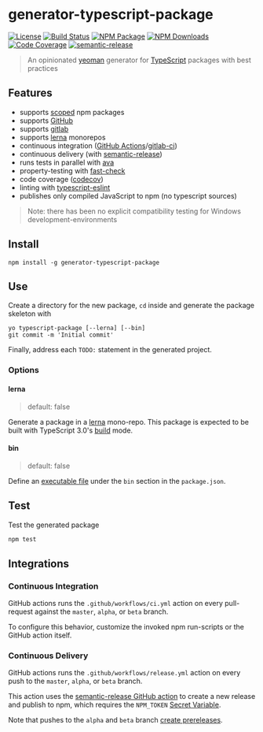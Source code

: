 # generator-typescript-package
[![License]](https://opensource.org/licenses/ISC)
[![Build Status]](https://github.com/EricCrosson/generator-typescript-package/actions/workflows/ci.yml)
[![NPM Package]](https://npmjs.org/package/generator-typescript-package)
[![NPM Downloads]](https://www.npmjs.com/package/generator-typescript-package)
[![Code Coverage]](https://codecov.io/gh/ericcrosson/generator-typescript-package)
[![semantic-release]](https://github.com/semantic-release/semantic-release)

[License]: https://img.shields.io/badge/License-ISC-blue.svg
[Build Status]: https://github.com/ericcrosson/generator-typescript-package/actions/workflows/ci.yml/badge.svg
[NPM Package]: https://img.shields.io/npm/v/generator-typescript-package.svg
[NPM Downloads]: https://img.shields.io/npm/dt/generator-typescript-package.svg
[Code Coverage]: https://codecov.io/gh/ericcrosson/generator-typescript-package/branch/master/graph/badge.svg
[semantic-release]: https://img.shields.io/badge/%20%20%F0%9F%93%A6%F0%9F%9A%80-semantic--release-e10079.svg

> An opinionated [yeoman] generator for [TypeScript] packages with best practices

[yeoman]: https://github.com/yeoman
[TypeScript]: https://www.typescriptlang.org

## Features

- supports [scoped] npm packages
- supports [GitHub]
- supports [gitlab]
- supports [lerna] monorepos
- continuous integration ([GitHub Actions]/[gitlab-ci])
- continuous delivery (with [semantic-release])
- runs tests in parallel with [ava]
- property-testing with [fast-check]
- code coverage ([codecov])
- linting with [typescript-eslint]
- publishes only compiled JavaScript to npm (no typescript sources)

> Note: there has been no explicit compatibility testing for Windows
> development-environments

[scoped]: https://docs.npmjs.com/about-scopes
[GitHub]: https://github.com
[gitlab]: https://gitlab.com
[lerna]: https://github.com/lerna/lerna
[GitHub Actions]: https://docs.github.com/en/actions/automating-builds-and-tests/building-and-testing-nodejs-or-python
[semantic-release]: https://github.com/semantic-release/semantic-release
[ava]: https://github.com/avajs/ava
[fast-check]: https://github.com/dubzzz/fast-check
[gitlab-ci]: https://docs.gitlab.com/ee/ci/
[codecov]: https://codecov.io
[typescript-eslint]: https://github.com/typescript-eslint/typescript-eslint

## Install

``` shell
npm install -g generator-typescript-package
```

## Use

Create a directory for the new package, `cd` inside and generate the package skeleton
with

``` shell
yo typescript-package [--lerna] [--bin]
git commit -m 'Initial commit'
```

Finally, address each `TODO:` statement in the generated project.

### Options

#### lerna

> default: false

Generate a package in a [lerna] mono-repo. This package is expected to be built with
TypeScript 3.0's [build] mode.

[lerna]: https://github.com/RyanCavanaugh/learn-a
[build]: https://devblogs.microsoft.com/typescript/announcing-typescript-3-0/

#### bin

> default: false

Define an [executable file] under the `bin` section in the `package.json`.

[executable file]: https://docs.npmjs.com/cli/v7/configuring-npm/package-json#bin

## Test

Test the generated package

``` typescript
npm test
```

## Integrations

### Continuous Integration

GitHub actions runs the `.github/workflows/ci.yml` action on every pull-request against
the `master`, `alpha`, or `beta` branch.

To configure this behavior, customize the invoked npm run-scripts or the GitHub action
itself.

### Continuous Delivery

GitHub actions runs the `.github/workflows/release.yml` action on every push to the
`master`, `alpha`, or `beta` branch.

This action uses the [semantic-release GitHub action] to create a new release and
publish to npm, which requires the `NPM_TOKEN` [Secret Variable].

Note that pushes to the `alpha` and `beta` branch [create prereleases].

[Secret Variable]: https://docs.github.com/en/actions/security-guides/encrypted-secrets
[semantic-release GitHub action]: https://github.com/semantic-release/semantic-release/blob/master/docs/recipes/github-actions.md
[create prereleases]: https://github.com/semantic-release/semantic-release/blob/66cc2b4c7f60d0717ff13110a8c0d3c9f1531f4e/docs/recipes/pre-releases.md#publishing-pre-releases
